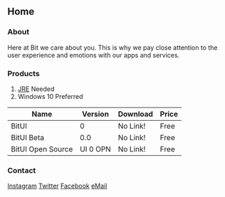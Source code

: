 ## Home

### About
Here at Bit we care about you. This is why we pay close attention to the user experience and emotions with our apps and services.

### Products
1. [JRE](https://java.com/en/) Needed
2. Windows 10 Preferred

|Name             |Version |Download|Price|
|-----------------|--------|--------|-----|
|BitUI            |0       |No Link!|Free |
|BitUI Beta       |0.0     |No Link!|Free |
|BitUI Open Source|UI 0 OPN|No Link!|Free |

### Contact
[Instagram](https://www.instagram.com/bit.software/?hl=en)
[Twitter](https://twitter.com/bit_oe)
[Facebook](https://www.facebook.com/Bitoe-101834711703481/)
[eMail](mailto:JaredGHolderRallo@gmail.com)
